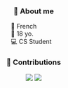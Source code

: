 <div align="center">
  <h3>👋 About me</h3>
</div>

<p style="margin-left: 200px;">
  🌳 French<br>
  🎂 18 yo.<br>
  💻 CS Student <br>
</p>

<div align="center">
  <h3>🍇 Contributions</h3>
</div>

<p align="center">
    <tr>
      <td style="width: 50%;">
        <img src="https://github-readme-stats.vercel.app/api/?username=Stitch-seagull&title_color=4F8CC9&text_color=9f9f9f&show_icons=true&bg_color=00000000&hide_border=true&icon_color=4F8CC9&hide_title=true&count_private=true" />
      </td>
      <td style= width: 50%;">
        <img src="https://github-readme-stats.vercel.app/api/top-langs/?username=Stitch-seagull&title_color=4F8CC9&text_color=9f9f9f&show_icons=true&bg_color=00000000&hide_border=true&icon_color=4F8CC9&hide_title=true&count_private=true" />
      </td>
    </tr>
</p>
